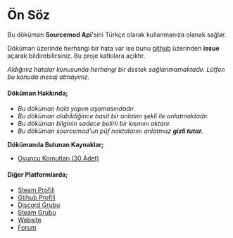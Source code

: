 # Ön Söz

Bu döküman **Sourcemod Api**'sini Türkçe olarak kullanmanıza olanak sağlar.

Döküman üzerinde herhangi bir hata var ise bunu [github](https://github.com/ismail0234/sourcemod) üzerinden **issue** açarak bildirebilirsiniz. Bu proje katkılara açıktır.

_Aldığınız hatalar konusunda herhangi bir destek sağlanmamaktadır. Lütfen bu konuda mesaj atmayınız._

#### Döküman Hakkında;

* _Bu döküman hala yapım aşamasındadır._
* _Bu döküman olabildiğince basit bir anlatım şekli ile anlatmaktadır._
* _Bu döküman bilginin sadece belirli bir kısmını aktarır._
* _Bu döküman sourcemod'un püf noktalarını anlatmaz **gizli tutar.**_

**Dökümanda Bulunan Kaynaklar;**

* [Oyuncu Komutları \(30 Adet\)](https://sourcemod.botbenson.com/komutlar/oyuncu-komutlari)

#### Diğer Platformlarda;

* [Steam Profili](https://steamcommunity.com/id/botbenson/)
* [Gtihub Profili](https://github.com/ismail0234)
* [Discord Grubu](https://discord.gg/cmdZYuc)
* [Steam Grubu](https://steamcommunity.com/groups/botbenson/)
* [Website](https://www.botbenson.com)
* [Forum](https://forum.botbenson.com/)

